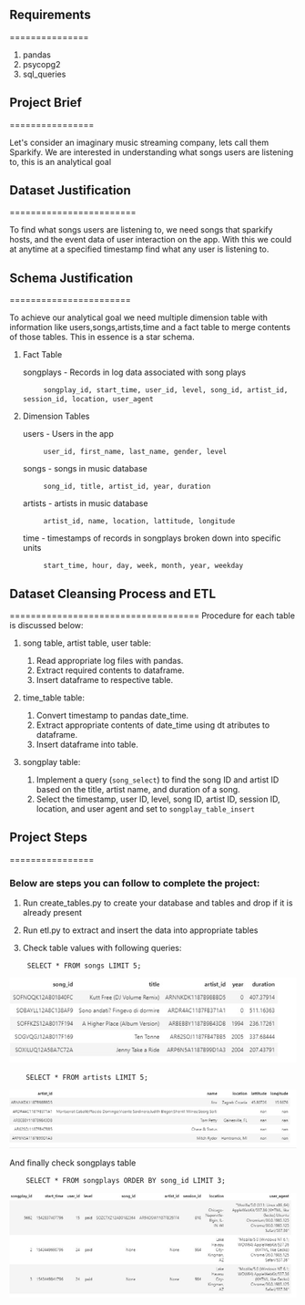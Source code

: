 ## Requirements
===============

1. pandas
2. psycopg2
3. sql_queries

## Project Brief
================

Let's consider an imaginary music streaming company, lets call them Sparkify. We are interested in understanding what songs users are listening to, this is an analytical goal

## Dataset Justification
========================

To find what songs users are listening to, we need songs that sparkify hosts, and the event data of user interaction on the app. With this we could at anytime at a specified timestamp find what any user is listening to.

## Schema Justification
=======================

To achieve our analytical goal we need multiple dimension table with information like users,songs,artists,time and a fact table to merge contents of those tables. This in essence is a star schema.

1. Fact Table

    songplays - Records in log data associated with song plays

            songplay_id, start_time, user_id, level, song_id, artist_id, session_id, location, user_agent

2. Dimension Tables

    users - Users in the app

            user_id, first_name, last_name, gender, level

    songs - songs in music database

            song_id, title, artist_id, year, duration

    artists - artists in music database

            artist_id, name, location, lattitude, longitude

    time - timestamps of records in songplays broken down into specific units

            start_time, hour, day, week, month, year, weekday


## Dataset Cleansing Process and ETL
====================================
Procedure for each table is discussed below:

1. song table, artist table, user table:
    1. Read appropriate log files with pandas.
    2. Extract required contents to dataframe.
    3. Insert dataframe to respective table.

2. time_table table:
    1. Convert timestamp to pandas date_time.
    2. Extract appropriate contents of date_time using dt atributes to dataframe.
    3. Insert dataframe into table.
3. songplay table:
    1. Implement a query (`song_select`) to find the song ID and artist ID based on the title, artist name, and duration of a song.
    2. Select the timestamp, user ID, level, song ID, artist ID, session ID, location, and user agent and set to `songplay_table_insert`


## Project Steps
================
### Below are steps you can follow to complete the project:

1. Run create_tables.py to create your database and tables and drop if it is already present
2. Run etl.py to extract and insert the data into appropriate tables
3. Check table values with following queries:

        SELECT * FROM songs LIMIT 5;
        
![songs](songs.JPG)
        
        SELECT * FROM artists LIMIT 5;
        
![artists](artists.JPG)


And finally check songplays table
      
        SELECT * FROM songplays ORDER BY song_id LIMIT 3;
        
![songplays](songplays.JPG)
